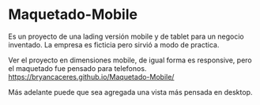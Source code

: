 # Maquetado-Mobile

Es un proyecto de una lading versión mobile y de tablet para un negocio inventado. La empresa es ficticia pero sirvió a modo de practica.

Ver el proyecto en dimensiones mobile, de igual forma es responsive, pero el maquetado fue pensado para telefonos.
https://bryancaceres.github.io/Maquetado-Mobile/

Más adelante puede que sea agregada una vista más pensada en desktop.
